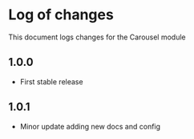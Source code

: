 # Log of changes

This document logs changes for the Carousel module

## 1.0.0

* First stable release

## 1.0.1

* Minor update adding new docs and config